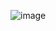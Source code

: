 ![image](https://user-images.githubusercontent.com/71149968/137380333-ef9e06a7-c926-4120-b7b9-e85a6a7e8c2b.png)
